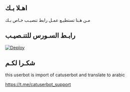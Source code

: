 ## اهـلا بـك
مـن هـنا تستطيـع عمـل رابط تنصيـب خـاص بـك

## رابـط السـورس للتنـصيـب

[![Deploy](https://www.herokucdn.com/deploy/button.svg)](https://heroku.com/deploy?template=https://github.com/IIISP/jmthon)

## شكـرا لكـم 


this userbot is import of catuserbot and translate to arabic

https://t.me/catuserbot_support
